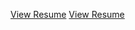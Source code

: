 [View Resume](https://github.com/CSShubham/CSShubham.github.io/blob/main/Shubham_Raj_Resume.pdf)
<a href='/Shubham_Raj_Resume.pdf' target="_blank" rel="noopener noreferrer">View Resume</a>
